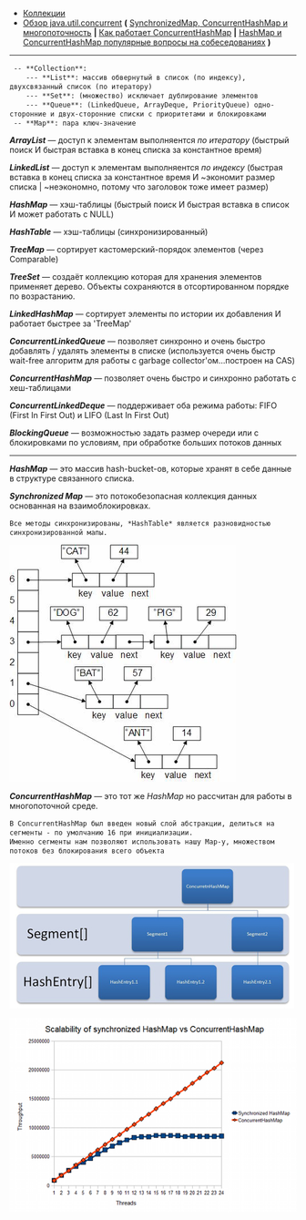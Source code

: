 
* [Коллекции](https://github.com/Home-GWT/TopLinkExample/blob/master/src/com/voituk/jpaexample/JPAExample.java#L517)
* [Обзор java.util.concurrent](https://habrahabr.ru/company/luxoft/blog/157273) **(** [SynchronizedMap, ConcurrentHashMap и многопоточность](http://creativeofdev.blogspot.com/2015/09/synchronizedmap-concurrenthashmap.html) **|** [Как работает ConcurrentHashMap](https://habrahabr.ru/post/132884) **|** [HashMap и ConcurrentHashMap популярные вопросы на собеседованиях](http://info.javarush.ru/translation/2013/09/23/HashMap-и-ConcurrentHashMap-популярные-вопросы-на-собеседованиях.html) **)**
---
     -- **Collection**:
        --- **List**: массив обвернутый в список (по индексу), двухсвязанный список (по итератору)
        --- **Set**: (множество) исключает дублирование элементов
        --- **Queue**: (LinkedQueue, ArrayDeque, PriorityQueue) одно-сторонние и двух-сторонние списки с приоритетами и блокировками
     -- **Map**: пара ключ-значение

***ArrayList*** — доступ к элементам выполняентся *по итератору* (быстрый поиск И быстрая вставка в конец списка за константное время)

***LinkedList*** — доступ к элементам выполняентся *по индексу* (быстрая вставка в конец списка за константное время И ~экономит размер списка | ~неэкономно, потому что заголовок тоже имеет размер)

***HashMap*** — хэш-таблицы (быстрый поиск И быстрая вставка в список И может работать с NULL)

***HashTable*** — хэш-таблицы (синхронизированный)

***TreeMap*** — сортирует кастомерский-порядок элементов (через Comparable)

***TreeSet*** — создаёт коллекцию которая для хранения элементов применяет дерево. Объекты сохраняются в отсортированном порядке по возрастанию.

***LinkedHashMap*** — сортирует элементы по истории их добавления И работает быстрее за 'TreeMap'

***ConcurrentLinkedQueue*** — позволяет синхронно и очень быстро добавлять / удалять элементы в списке (используется очень быстр wait-free алгоритм для работы с garbage collector'ом...построен на CAS)

***ConcurrentHashMap*** — позволяет очень быстро и синхронно работать с хеш-таблицами

***ConcurrentLinkedDeque*** — поддерживает оба режима работы: FIFO (First In First Out) и LIFO (Last In First Out)

***BlockingQueue*** — возможностью задать размер очереди или с блокировками по условиям, при обработке больших потоков данных

---

***HashMap*** — это массив hash-bucket-ов, которые хранят в себе данные в структуре связанного списка.

***Synchronized Map*** — это потокобезопасная коллекция данных основанная на взаимоблокировках.

    Все методы синхронизированы, *HashTable* является разновидностью синхронизированной мапы.

![HashMap](image003.jpg)

***ConcurrentHashMap*** — это тот же *HashMap* но рассчитан для работы в многопоточной среде.

    В ConcurrentHashMap был введен новый слой абстракции, делиться на сегменты - по умолчанию 16 при инициализации.
    Именно сегменты нам позволяют использовать нашу Map-у, множеством потоков без блокирования всего объекта

![ConcurrentHashMap](ConcurrentHashMap1.jpg)

![synchronized HashMap vs ConcurrentHashMap](9ec0eb5fb73d6bd0e4d79cae2fd20bf6.png)
